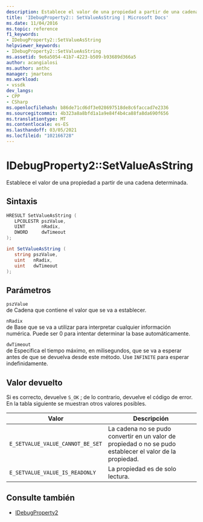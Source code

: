 ```yaml
---
description: Establece el valor de una propiedad a partir de una cadena determinada.
title: 'IDebugProperty2:: SetValueAsString | Microsoft Docs'
ms.date: 11/04/2016
ms.topic: reference
f1_keywords:
- IDebugProperty2::SetValueAsString
helpviewer_keywords:
- IDebugProperty2::SetValueAsString
ms.assetid: 9e6a5054-41b7-4223-b509-b93689d366a5
author: acangialosi
ms.author: anthc
manager: jmartens
ms.workload:
- vssdk
dev_langs:
- CPP
- CSharp
ms.openlocfilehash: b86de71cd6df3e028697518de8c6faccad7e2336
ms.sourcegitcommit: 4b323a8a8bfd1a1a9e84f4b4ca88fa8da690f656
ms.translationtype: MT
ms.contentlocale: es-ES
ms.lasthandoff: 03/05/2021
ms.locfileid: "102166728"
---
```

# <a name="idebugproperty2setvalueasstring"></a>IDebugProperty2::SetValueAsString
Establece el valor de una propiedad a partir de una cadena determinada.

## <a name="syntax"></a>Sintaxis

```cpp
HRESULT SetValueAsString ( 
   LPCOLESTR pszValue,
   UINT      nRadix,
   DWORD     dwTimeout
);
```

```csharp
int SetValueAsString ( 
   string pszValue,
   uint   nRadix,
   uint   dwTimeout
);
```

## <a name="parameters"></a>Parámetros
`pszValue`\
de Cadena que contiene el valor que se va a establecer.

`nRadix`\
de Base que se va a utilizar para interpretar cualquier información numérica. Puede ser 0 para intentar determinar la base automáticamente.

`dwTimeout`\
de Especifica el tiempo máximo, en milisegundos, que se va a esperar antes de que se devuelva desde este método. Use `INFINITE` para esperar indefinidamente.

## <a name="return-value"></a>Valor devuelto
 Si es correcto, devuelve `S_OK` ; de lo contrario, devuelve el código de error. En la tabla siguiente se muestran otros valores posibles.

|Valor|Descripción|
|-----------|-----------------|
|`E_SETVALUE_VALUE_CANNOT_BE_SET`|La cadena no se pudo convertir en un valor de propiedad o no se pudo establecer el valor de la propiedad.|
|`E_SETVALUE_VALUE_IS_READONLY`|La propiedad es de solo lectura.|

## <a name="see-also"></a>Consulte también
- [IDebugProperty2](../../../extensibility/debugger/reference/idebugproperty2.md)
